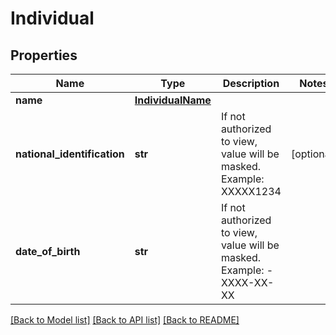 # Individual

## Properties
Name | Type | Description | Notes
------------ | ------------- | ------------- | -------------
**name** | [**IndividualName**](IndividualName.md) |  | 
**national_identification** | **str** | If not authorized to view, value will be masked. Example: XXXXX1234 | [optional] 
**date_of_birth** | **str** | If not authorized to view, value will be masked. Example: - XXXX-XX-XX | 

[[Back to Model list]](../README.md#documentation-for-models) [[Back to API list]](../README.md#documentation-for-api-endpoints) [[Back to README]](../README.md)


